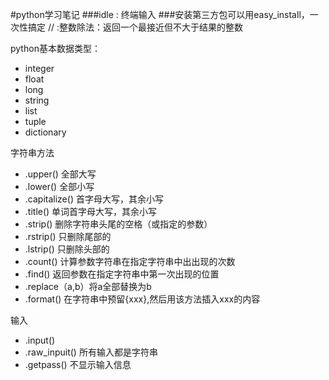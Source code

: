 #python学习笔记
###idle : 终端输入
###安装第三方包可以用easy_install，一次性搞定
// :整数除法：返回一个最接近但不大于结果的整数

python基本数据类型：
- integer
- float
- long
- string
- list
- tuple
- dictionary

字符串方法
- .upper() 全部大写
- .lower() 全部小写
- .capitalize() 首字母大写，其余小写
- .title() 单词首字母大写，其余小写
- .strip() 删除字符串头尾的空格（或指定的参数）
- .rstrip() 只删除尾部的
- .lstrip() 只删除头部的
- .count() 计算参数字符串在指定字符串中出出现的次数
- .find() 返回参数在指定字符串中第一次出现的位置
- .replace（a,b）将a全部替换为b
- .format()  在字符串中预留{xxx},然后用该方法插入xxx的内容

输入
- .input()
- .raw_inpuit() 所有输入都是字符串
- .getpass() 不显示输入信息
